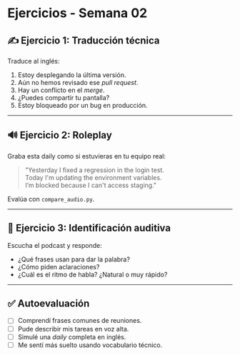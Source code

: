 # Ejercicios - Semana 02

## ✍️ Ejercicio 1: Traducción técnica

Traduce al inglés:

1. Estoy desplegando la última versión.
2. Aún no hemos revisado ese *pull request*.
3. Hay un conflicto en el *merge*.
4. ¿Puedes compartir tu pantalla?
5. Estoy bloqueado por un bug en producción.

---

## 🔊 Ejercicio 2: Roleplay

Graba esta daily como si estuvieras en tu equipo real:

> "Yesterday I fixed a regression in the login test.  
> Today I'm updating the environment variables.  
> I’m blocked because I can't access staging."

Evalúa con `compare_audio.py`.

---

## 🧠 Ejercicio 3: Identificación auditiva

Escucha el podcast y responde:

- ¿Qué frases usan para dar la palabra?
- ¿Cómo piden aclaraciones?
- ¿Cuál es el ritmo de habla? ¿Natural o muy rápido?

---

## ✅ Autoevaluación

- [ ] Comprendí frases comunes de reuniones.
- [ ] Pude describir mis tareas en voz alta.
- [ ] Simulé una *daily* completa en inglés.
- [ ] Me sentí más suelto usando vocabulario técnico.